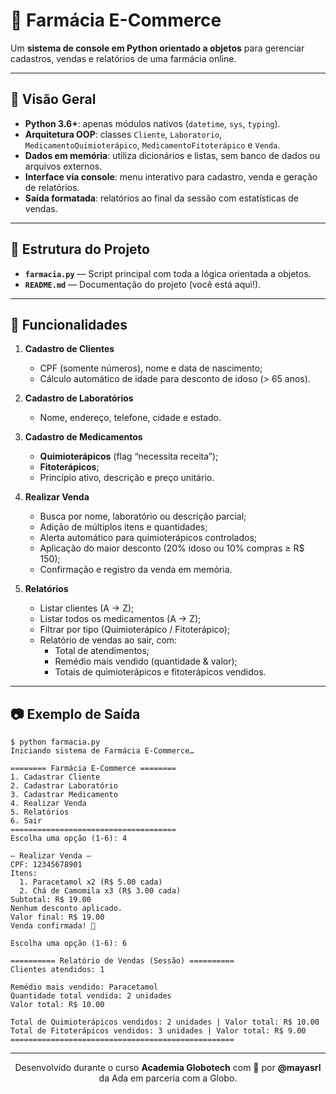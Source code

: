 # 💊 Farmácia E-Commerce

Um **sistema de console em Python orientado a objetos** para gerenciar cadastros, vendas e relatórios de uma farmácia online.  

---

## 🧐 Visão Geral

- **Python 3.6+**: apenas módulos nativos (`datetime`, `sys`, `typing`).  
- **Arquitetura OOP**: classes `Cliente`, `Laboratorio`, `MedicamentoQuimioterápico`, `MedicamentoFitoterápico` e `Venda`.  
- **Dados em memória**: utiliza dicionários e listas, sem banco de dados ou arquivos externos.  
- **Interface via console**: menu interativo para cadastro, venda e geração de relatórios.  
- **Saída formatada**: relatórios ao final da sessão com estatísticas de vendas.

---

## 📁 Estrutura do Projeto

- **`farmacia.py`** — Script principal com toda a lógica orientada a objetos.  
- **`README.md`** — Documentação do projeto (você está aqui!).

---

## 🚀 Funcionalidades

1. **Cadastro de Clientes**  
   - CPF (somente números), nome e data de nascimento;  
   - Cálculo automático de idade para desconto de idoso (> 65 anos).

2. **Cadastro de Laboratórios**  
   - Nome, endereço, telefone, cidade e estado.

3. **Cadastro de Medicamentos**  
   - **Quimioterápicos** (flag “necessita receita”);  
   - **Fitoterápicos**;  
   - Princípio ativo, descrição e preço unitário.

4. **Realizar Venda**  
   - Busca por nome, laboratório ou descrição parcial;  
   - Adição de múltiplos itens e quantidades;  
   - Alerta automático para quimioterápicos controlados;  
   - Aplicação do maior desconto (20% idoso ou 10% compras ≥ R$ 150);  
   - Confirmação e registro da venda em memória.

5. **Relatórios**  
   - Listar clientes (A → Z);  
   - Listar todos os medicamentos (A → Z);  
   - Filtrar por tipo (Quimioterápico / Fitoterápico);  
   - Relatório de vendas ao sair, com:  
     - Total de atendimentos;  
     - Remédio mais vendido (quantidade & valor);  
     - Totais de quimioterápicos e fitoterápicos vendidos.

---

## 📷 Exemplo de Saída

```console
$ python farmacia.py
Iniciando sistema de Farmácia E-Commerce…

======== Farmácia E-Commerce ========
1. Cadastrar Cliente
2. Cadastrar Laboratório
3. Cadastrar Medicamento
4. Realizar Venda
5. Relatórios
6. Sair
=====================================
Escolha uma opção (1-6): 4

— Realizar Venda —
CPF: 12345678901
Itens:
  1. Paracetamol x2 (R$ 5.00 cada)
  2. Chá de Camomila x3 (R$ 3.00 cada)
Subtotal: R$ 19.00
Nenhum desconto aplicado.
Valor final: R$ 19.00
Venda confirmada! 🛒

Escolha uma opção (1-6): 6

========== Relatório de Vendas (Sessão) ==========
Clientes atendidos: 1

Remédio mais vendido: Paracetamol  
Quantidade total vendida: 2 unidades  
Valor total: R$ 10.00

Total de Quimioterápicos vendidos: 2 unidades | Valor total: R$ 10.00  
Total de Fitoterápicos vendidos: 3 unidades | Valor total: R$ 9.00  
==================================================
```

---

<p align="center"> Desenvolvido durante o curso <strong>Academia Globotech</strong> com 💛 por <strong>@mayasrl</strong> da Ada em parceria com a Globo. </p> 
